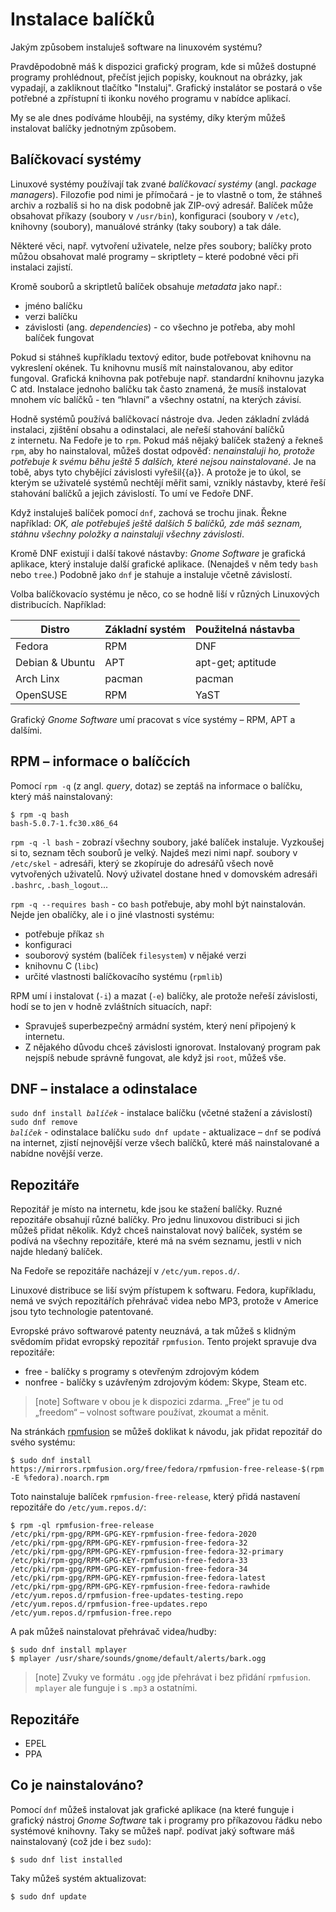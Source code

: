 
# Instalace balíčků
Jakým způsobem instaluješ software na linuxovém systému?

Pravděpodobně máš k dispozici grafický program, kde si můžeš dostupné programy prohlédnout, přečíst jejich popisky, kouknout na obrázky, jak vypadají, a zakliknout tlačítko "Instaluj".
Grafický instalátor se postará o vše potřebné a zpřístupní ti ikonku nového programu v nabídce aplikací.

My se ale dnes podíváme hlouběji, na systémy, díky kterým můžeš instalovat balíčky jednotným způsobem.

## Balíčkovací systémy

Linuxové systémy používají tak zvané *balíčkovací systémy* (angl. *package managers*).
Filozofie pod nimi je přímočará - je to vlastně o tom, že stáhneš archiv
a rozbalíš si ho na disk podobně jak ZIP-ový adresář.
Balíček může obsahovat příkazy (soubory v `/usr/bin`), konfiguraci (soubory
v `/etc`), knihovny (soubory), manuálové stránky (taky soubory) a tak dále.

Některé věci, např. vytvoření uživatele, nelze přes soubory; balíčky proto
můžou obsahovat malé programy – skriptlety – které podobné věci při instalaci
zajistí.

Kromě souborů a skriptletů balíček obsahuje *metadata* jako např.:
- jméno balíčku
- verzi balíčku
- závislosti (ang. *dependencies*) - co všechno je potřeba, aby mohl balíček fungovat

Pokud si stáhneš kupříkladu textový editor, bude potřebovat knihovnu na vykreslení okének.
Tu knihovnu musíš mít nainstalovanou, aby editor fungoval.
Grafická knihovna pak potřebuje např. standardní knihovnu jazyka C atd.
Instalace jednoho balíčku tak často znamená, že musíš instalovat mnohem víc
balíčků - ten “hlavní” a všechny ostatní, na kterých závisí.

Hodně systémů používá balíčkovací nástroje dva.
Jeden základní zvládá instalaci, zjištění obsahu a odinstalaci, ale neřeší
stahování balíčků z internetu.
Na Fedoře je to `rpm`.
Pokud máš nějaký balíček stažený a řekneš `rpm`, aby ho nainstaloval,
můžeš dostat odpověď: *nenainstaluji ho, protože potřebuje k svému běhu ještě
5 dalších, které nejsou nainstalované*.
Je na tobě, abys tyto chybějící závislosti vyřešil{{a}}.
A protože je to úkol, se kterým se uživatelé systémů nechtějí měřit sami,
vznikly nástavby, které řeší stahování balíčků a jejich závislostí.
To umí ve Fedoře DNF.

Když instaluješ balíček pomocí `dnf`, zachová se trochu jinak.
Řekne například: *OK, ale potřebuješ ještě dalších 5 balíčků, zde máš seznam,
stáhnu všechny položky a nainstaluji všechny závislosti*.

Kromě DNF existují i další takové nástavby: *Gnome Software* je grafická
aplikace, který instaluje další grafické aplikace.
(Nenajdeš v něm tedy `bash` nebo `tree`.)
Podobně jako `dnf` je stahuje a instaluje včetně závislostí.

Volba balíčkovacío systému je něco, co se hodně liší v různých Linuxových
distribucích. Například:

| Distro          | Základní systém             | Použitelná nástavba          |
| --------------- | --------------------------- | ---------------------------- |
| Fedora          | RPM                         | DNF                          |
| Debian & Ubuntu | APT                         | apt-get; aptitude            |
| Arch Linx       | pacman                      | pacman                       |
| OpenSUSE        | RPM                         | YaST                         |

Grafický *Gnome Software* umí pracovat s více systémy – RPM, APT a dalšími.


## RPM – informace o balíčcích

Pomocí `rpm -q` (z angl. *query*, dotaz) se zeptáš na informace o balíčku,
který máš nainstalovaný:

```console
$ rpm -q bash
bash-5.0.7-1.fc30.x86_64
```

`rpm -q -l bash` - zobrazí všechny soubory, jaké balíček instaluje.
Vyzkoušej si to, seznam těch souborů je velký.
Najdeš mezi nimi např. soubory v `/etc/skel` - adresáři, který se zkopíruje do adresářů všech nově vytvořených uživatelů.
Nový uživatel dostane hned v domovském adresáři `.bashrc`, `.bash_logout`...

`rpm -q --requires bash` - co `bash` potřebuje, aby mohl být nainstalován.
Nejde jen obalíčky, ale i o jiné vlastnosti systému:
- potřebuje příkaz `sh`
- konfiguraci
- souborový systém (balíček `filesystem`) v nějaké verzi
- knihovnu C (`libc`)
- určité vlastnosti balíčkovacího systému (`rpmlib`)

RPM umí i instalovat (`-i`) a mazat (`-e`) balíčky, ale protože neřeší
závislosti, hodí se to jen v hodně zvláštních situacích, např:

* Spravuješ superbezpečný armádní systém, který není připojený k internetu.
* Z nějakého důvodu chceš závislosti ignorovat. Instalovaný program pak nejspíš
  nebude správně fungovat, ale když jsi `root`, můžeš vše.


## DNF – instalace a odinstalace

<code>sudo dnf install <var>balíček</var></code> - instalace balíčku (včetné stažení a závislostí)
<code>sudo dnf remove <var>balíček</var></code> - odinstalace balíčku
`sudo dnf update` - aktualizace – `dnf` se podívá na internet,
 zjistí nejnovější verze všech balíčků, které máš nainstalované a nabídne
 novější verze.


## Repozitáře

Repozitář je místo na internetu, kde jsou ke stažení balíčky.
Ruzné repozitáře obsahují různé balíčky.
Pro jednu linuxovou distribuci si jich můžeš přidat několik.
Když chceš nainstalovat nový balíček, systém se podívá na všechny repozitáře, které má na svém seznamu, jestli v nich najde hledaný balíček.

Na Fedoře se repozitáře nacházejí v `/etc/yum.repos.d/`.

Linuxové distribuce se liší svým přístupem k softwaru.
Fedora, kupříkladu, nemá ve svých repozitářích přehrávač videa nebo MP3,
protože v Americe jsou tyto technologie patentované.

Evropské právo softwarové patenty neuznává, a tak můžeš s klidným svědomím
přidat evropský repozitář `rpmfusion`.
Tento projekt spravuje dva repozitáře:
- free - balíčky s programy s otevřeným zdrojovým kódem
- nonfree - balíčky s uzávřeným zdrojovým kódem: Skype, Steam etc.

> [note]
> Software v obou je k dispozici zdarma.
> „Free“ je tu od „freedom“ – volnost software používat, zkoumat a měnit.

Na stránkách [rpmfusion](https://rpmfusion.org/) se můžeš doklikat k návodu,
jak přidat repozitář do svého systému:

```console
$ sudo dnf install https://mirrors.rpmfusion.org/free/fedora/rpmfusion-free-release-$(rpm -E %fedora).noarch.rpm
```

Toto nainstaluje balíček `rpmfusion-free-release`, který přidá nastavení
repozitáře do `/etc/yum.repos.d/`:

```console
$ rpm -ql rpmfusion-free-release
/etc/pki/rpm-gpg/RPM-GPG-KEY-rpmfusion-free-fedora-2020
/etc/pki/rpm-gpg/RPM-GPG-KEY-rpmfusion-free-fedora-32
/etc/pki/rpm-gpg/RPM-GPG-KEY-rpmfusion-free-fedora-32-primary
/etc/pki/rpm-gpg/RPM-GPG-KEY-rpmfusion-free-fedora-33
/etc/pki/rpm-gpg/RPM-GPG-KEY-rpmfusion-free-fedora-34
/etc/pki/rpm-gpg/RPM-GPG-KEY-rpmfusion-free-fedora-latest
/etc/pki/rpm-gpg/RPM-GPG-KEY-rpmfusion-free-fedora-rawhide
/etc/yum.repos.d/rpmfusion-free-updates-testing.repo
/etc/yum.repos.d/rpmfusion-free-updates.repo
/etc/yum.repos.d/rpmfusion-free.repo
```

A pak můžeš nainstalovat přehrávač videa/hudby:

```console
$ sudo dnf install mplayer
$ mplayer /usr/share/sounds/gnome/default/alerts/bark.ogg
```

> [note]
> Zvuky ve formátu `.ogg` jde přehrávat i bez přidání `rpmfusion`.
> `mplayer` ale funguje i s `.mp3` a ostatními.


## Repozitáře

- EPEL
- PPA


## Co je nainstalováno?

Pomocí `dnf` můžeš instalovat jak grafické aplikace (na které funguje
i grafický nástroj *Gnome Software* tak i programy pro příkazovou řádku
nebo systémové knihovny.
Taky se můžeš např. podívat jaký  software máš nainstalovaný
(což jde i bez `sudo`):

```
$ sudo dnf list installed
```

Taky můžeš systém aktualizovat:

```console
$ sudo dnf update
```
